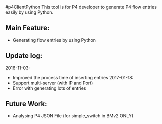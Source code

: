 #p4ClientPython
This tool is for P4 developer to generate P4 flow entries easily by using Python. 

Main Feature: 
--------------
 - Generating flow entries by using Python
 
Update log:
--------------
2016-11-03:
 - Improved the process time of inserting entries
2017-01-18:
 - Support multi-server (with IP and Port)
 - Error with generating lots of entries

Future Work:
--------------
 - Analysing P4 JSON File (for simple_switch in BMv2 ONLY)
